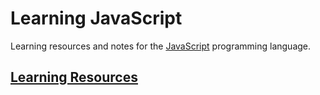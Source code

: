 # Learning JavaScript

Learning resources and notes for the <a href="https://developer.mozilla.org/en-US/docs/Web/JavaScript" target="_blank" rel="noopener noreferrer">JavaScript</a> programming language.

## [Learning Resources](./learning-resources.md)
